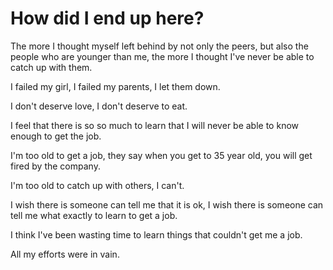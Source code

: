 # How did I end up here?

The more I thought myself left behind by not only the peers, but also the people who are younger than me,
the more I thought I've never be able to catch up with them.

I failed my girl, I failed my parents, I let them down.

I don't deserve love, I don't deserve to eat.

I feel that there is so so much to learn that I will never be able to know enough to get the job.

I'm too old to get a job, they say when you get to 35 year old, you will get fired by the company.

I'm too old to catch up with others, I can't.

I wish there is someone can tell me that it is ok, I wish there is someone can tell me what exactly to learn to get a job.

I think I've been wasting time to learn things that couldn't get me a job.

All my efforts were in vain.
